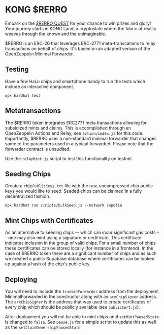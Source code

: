 # KONG $RERRO

Embark on the [$RERRO QUEST](https://rerro.quest) for your chance to win prizes and glory! Your journey starts in KONG Land, a cryptostate where the fabric of reality weaves through the known and the unimaginable.

$RERRO is an ERC-20 that leverages ERC-2771 meta-transcations to relay transactions on behalf of chips. It's based on an adapted verison of the OpenZeppelin Minimal Forwarder.

## Testing

Have a few HaLo chips and smartphone handy to run the tests which include an interactive component.

```
npx hardhat test
```

## Metatransactions

The $RERRO token integrates ERC2771 meta transactions allowing for subsidized mints and claims. This is accomplished through an OpenZeppelin Actions and Relay; see `action/index.js` for this code. Importantly, $RERRO uses a non-standard minimal forwarder that changes some of the parameters used in a typical forwarded. Please note that the forwarder contract is unaudited.

Use the `relayMint.js` script to test this functionality on testnet.

## Seeding Chips

Create a `chipPublicKeys.txt` file with the raw, uncompressed chip public keys you would like to seed. Seeded chips can be claimed in a fully decentralized fashion.

```
npx hardhat run scripts/bulkSeed.js --network sepolia
```

## Mint Chips with Certificates

As an alternative to seeding chips -- which can incur significant gas costs -- one may also mint using a signature or certificate. This certificate indicates inclusion in the group of valid chips. For a small number of chips these certificates can be stored locally (for instance in a frontend). In the case of $RERRO token there are a significant number of chips and as such we created a public Supabase database where certificates can be looked up against a hash of the chip's public key.

## Deploying

You will need to include the `trustedForwarder` address from the deployment MinimalForwarded in the constructor along with an `arxChipSigner` address. The `arxChipSigner` is the address that was used to create certificates of every chip which should be publicly available (see `publicCert.js`).

After deployment you will not be able to mint chips until `setMintPausedState` is changed to `false`. See `pause.js` for a simple script to update this as well as the `setClaimOwnershipPausedState`.